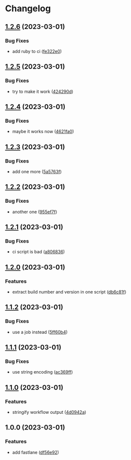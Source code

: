 # Changelog

## [1.2.6](https://github.com/Viktor-TechForm/releasing-apps-mono-repo/compare/my-project-mobile-app-v1.2.5...my-project-mobile-app-v1.2.6) (2023-03-01)


### Bug Fixes

* add ruby to ci ([fe322e0](https://github.com/Viktor-TechForm/releasing-apps-mono-repo/commit/fe322e0f55d9760f51c2e5315fe24d3d151e18f7))

## [1.2.5](https://github.com/Viktor-TechForm/releasing-apps-mono-repo/compare/my-project-mobile-app-v1.2.4...my-project-mobile-app-v1.2.5) (2023-03-01)


### Bug Fixes

* try to make it work ([424290d](https://github.com/Viktor-TechForm/releasing-apps-mono-repo/commit/424290d1011c861d8d71086749835ccd256e88ec))

## [1.2.4](https://github.com/Viktor-TechForm/releasing-apps-mono-repo/compare/my-project-mobile-app-v1.2.3...my-project-mobile-app-v1.2.4) (2023-03-01)


### Bug Fixes

* maybe it works now ([4621fa0](https://github.com/Viktor-TechForm/releasing-apps-mono-repo/commit/4621fa053cf39fa134cc015458e489007f32e4fe))

## [1.2.3](https://github.com/Viktor-TechForm/releasing-apps-mono-repo/compare/my-project-mobile-app-v1.2.2...my-project-mobile-app-v1.2.3) (2023-03-01)


### Bug Fixes

* add one more ([5a5763f](https://github.com/Viktor-TechForm/releasing-apps-mono-repo/commit/5a5763f58debdb9c044bc7bc3b5593f2dad45810))

## [1.2.2](https://github.com/Viktor-TechForm/releasing-apps-mono-repo/compare/my-project-mobile-app-v1.2.1...my-project-mobile-app-v1.2.2) (2023-03-01)


### Bug Fixes

* another one ([955ef7f](https://github.com/Viktor-TechForm/releasing-apps-mono-repo/commit/955ef7f53b99fe945311c541787b013a500b2616))

## [1.2.1](https://github.com/Viktor-TechForm/releasing-apps-mono-repo/compare/my-project-mobile-app-v1.2.0...my-project-mobile-app-v1.2.1) (2023-03-01)


### Bug Fixes

* ci script is bad ([a806836](https://github.com/Viktor-TechForm/releasing-apps-mono-repo/commit/a80683628b1c3d445ead0813286fa836bc7e4419))

## [1.2.0](https://github.com/Viktor-TechForm/releasing-apps-mono-repo/compare/my-project-mobile-app-v1.1.2...my-project-mobile-app-v1.2.0) (2023-03-01)


### Features

* extract build number and version in one script ([db6c81f](https://github.com/Viktor-TechForm/releasing-apps-mono-repo/commit/db6c81f3275073a608c4249aa65fc05298cb0dff))

## [1.1.2](https://github.com/Viktor-TechForm/releasing-apps-mono-repo/compare/my-project-mobile-app-v1.1.1...my-project-mobile-app-v1.1.2) (2023-03-01)


### Bug Fixes

* use a job instead ([5ff60b4](https://github.com/Viktor-TechForm/releasing-apps-mono-repo/commit/5ff60b4fac00127f36ea22393461e3b235577dbe))

## [1.1.1](https://github.com/Viktor-TechForm/releasing-apps-mono-repo/compare/my-project-mobile-app-v1.1.0...my-project-mobile-app-v1.1.1) (2023-03-01)


### Bug Fixes

* use string encoding ([ac369ff](https://github.com/Viktor-TechForm/releasing-apps-mono-repo/commit/ac369ff9ebb090ab936d5471cd40a96c1909f372))

## [1.1.0](https://github.com/Viktor-TechForm/releasing-apps-mono-repo/compare/my-project-mobile-app-v1.0.0...my-project-mobile-app-v1.1.0) (2023-03-01)


### Features

* stringify workflow output ([4d0942a](https://github.com/Viktor-TechForm/releasing-apps-mono-repo/commit/4d0942a90466bb7b848c53036349a66a05858541))

## 1.0.0 (2023-03-01)


### Features

* add fastlane ([df56e92](https://github.com/Viktor-TechForm/releasing-apps-mono-repo/commit/df56e92c235dc3bfb34d56bf54d475bfe07eca80))
